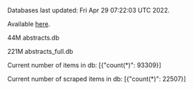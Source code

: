 Databases last updated: Fri Apr 29 07:22:03 UTC 2022. 

Available [here](https://github.com/cbeauhilton/ash-db/releases).


44M	abstracts.db

221M	abstracts_full.db

Current number of items in db:
[{"count(*)": 93309}]

Current number of scraped items in db:
[{"count(*)": 22507}]
